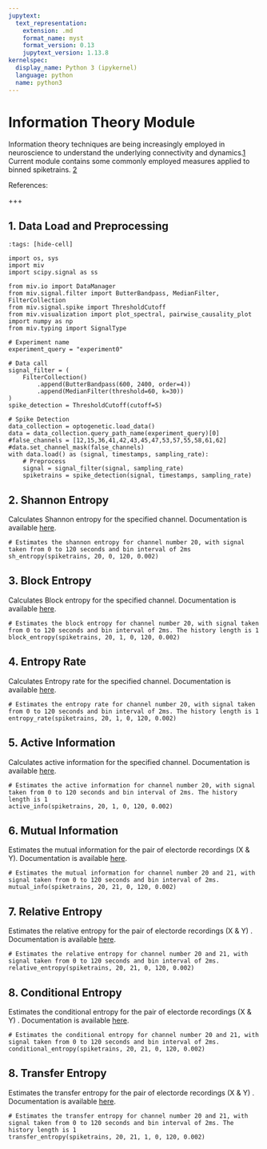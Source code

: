 ```yaml
---
jupytext:
  text_representation:
    extension: .md
    format_name: myst
    format_version: 0.13
    jupytext_version: 1.13.8
kernelspec:
  display_name: Python 3 (ipykernel)
  language: python
  name: python3
---
```


# Information Theory Module

Information theory techniques are being increasingly employed in neuroscience to understand the underlying connectivity and dynamics.[1][1] Current module contains some commonly employed measures applied to binned spiketrains. [2][2]

References:

[1]: https://www.eneuro.org/content/5/3/ENEURO.0052-18.2018
[2]: https://elife-asu.github.io/PyInform/starting.html

+++

## 1. Data Load and Preprocessing

```{code-cell} ipython3
:tags: [hide-cell]

import os, sys
import miv
import scipy.signal as ss

from miv.io import DataManager
from miv.signal.filter import ButterBandpass, MedianFilter, FilterCollection
from miv.signal.spike import ThresholdCutoff
from miv.visualization import plot_spectral, pairwise_causality_plot
import numpy as np
from miv.typing import SignalType
```

```{code-cell} ipython3
# Experiment name
experiment_query = "experiment0"

# Data call
signal_filter = (
    FilterCollection()
        .append(ButterBandpass(600, 2400, order=4))
        .append(MedianFilter(threshold=60, k=30))
)
spike_detection = ThresholdCutoff(cutoff=5)

# Spike Detection
data_collection = optogenetic.load_data()
data = data_collection.query_path_name(experiment_query)[0]
#false_channels = [12,15,36,41,42,43,45,47,53,57,55,58,61,62]
#data.set_channel_mask(false_channels)
with data.load() as (signal, timestamps, sampling_rate):
    # Preprocess
    signal = signal_filter(signal, sampling_rate)
    spiketrains = spike_detection(signal, timestamps, sampling_rate)
```

## 2. Shannon Entropy
Calculates Shannon entropy for the specified channel. Documentation is available [here](miv.statistics.info_theory.shannon_entropy).

```{code-cell} ipython3
# Estimates the shannon entropy for channel number 20, with signal taken from 0 to 120 seconds and bin interval of 2ms
sh_entropy(spiketrains, 20, 0, 120, 0.002)
```

## 3. Block Entropy
Calculates Block entropy for the specified channel. Documentation is available [here](miv.statistics.info_theory.block_entropy).

```{code-cell} ipython3
# Estimates the block entropy for channel number 20, with signal taken from 0 to 120 seconds and bin interval of 2ms. The history length is 1
block_entropy(spiketrains, 20, 1, 0, 120, 0.002)
```

## 4. Entropy Rate
Calculates Entropy rate for the specified channel. Documentation is available [here](miv.statistics.info_theory.entropy_rate).

```{code-cell} ipython3
# Estimates the entropy rate for channel number 20, with signal taken from 0 to 120 seconds and bin interval of 2ms. The history length is 1
entropy_rate(spiketrains, 20, 1, 0, 120, 0.002)
```

## 5. Active Information
Calculates active information for the specified channel. Documentation is available [here](miv.statistics.info_theory.active_info).

```{code-cell} ipython3
# Estimates the active information for channel number 20, with signal taken from 0 to 120 seconds and bin interval of 2ms. The history length is 1
active_info(spiketrains, 20, 1, 0, 120, 0.002)
```

## 6. Mutual Information
Estimates the mutual information for the pair of electorde recordings (X & Y). Documentation is available [here](miv.statistics.info_theory.mutual_info).

```{code-cell} ipython3
# Estimates the mutual information for channel number 20 and 21, with signal taken from 0 to 120 seconds and bin interval of 2ms.
mutual_info(spiketrains, 20, 21, 0, 120, 0.002)
```

## 7. Relative Entropy
Estimates the relative entropy for the pair of electorde recordings (X & Y) . Documentation is available [here](miv.statistics.info_theory.relative_entropy).

```{code-cell} ipython3
# Estimates the relative entropy for channel number 20 and 21, with signal taken from 0 to 120 seconds and bin interval of 2ms.
relative_entropy(spiketrains, 20, 21, 0, 120, 0.002)
```

## 8. Conditional Entropy
Estimates the conditional entropy for the pair of electorde recordings (X & Y) . Documentation is available [here](miv.statistics.info_theory.conditional_entropy).

```{code-cell} ipython3
# Estimates the conditional entropy for channel number 20 and 21, with signal taken from 0 to 120 seconds and bin interval of 2ms.
conditional_entropy(spiketrains, 20, 21, 0, 120, 0.002)
```

## 8. Transfer Entropy
Estimates the transfer entropy for the pair of electorde recordings (X & Y) . Documentation is available [here](miv.statistics.info_theory.transfer_entropy).

```{code-cell} ipython3
# Estimates the transfer entropy for channel number 20 and 21, with signal taken from 0 to 120 seconds and bin interval of 2ms. The history length is 1
transfer_entropy(spiketrains, 20, 21, 1, 0, 120, 0.002)
```
